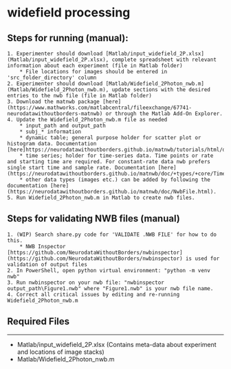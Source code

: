 # **widefield processing**

## Steps for running (manual):

    1. Experimenter should download [Matlab/input_widefield_2P.xlsx](Matlab/input_widefield_2P.xlsx), complete spreadsheet with relevant information about each experiment (file in Matlab folder)
        * File locations for images should be entered in 'src_folder_directory' column
    2. Experimenter should download [Matlab/Widefield_2Photon_nwb.m](Matlab/Widefield_2Photon_nwb.m), update sections with the desired entries to the nwb file (file in Matlab folder)
    3. Download the matnwb package [here](https://www.mathworks.com/matlabcentral/fileexchange/67741-neurodatawithoutborders-matnwb) or through the Matlab Add-On Explorer. 
    4. Update the Widefield_2Photon_nwb.m file as needed
        * input_path and output_path
        * subj_* information
        * dynamic table; general purpose holder for scatter plot or histogram data. Documentation [here]https://neurodatawithoutborders.github.io/matnwb/tutorials/html/dynamic_tables.html.
        * time series; holder for time-series data. Time points or rate and starting time are required. For constant-rate data nwb prefers single start time and sample rate. Documentation [here](https://neurodatawithoutborders.github.io/matnwb/doc/+types/+core/TimeSeries.html).
        * other data types (images etc.) can be added by following the documentation [here](https://neurodatawithoutborders.github.io/matnwb/doc/NwbFile.html).
    5. Run Widefield_2Photon_nwb.m in Matlab to create nwb files.

## Steps for validating NWB files (manual)

    1. (WIP) Search share.py code for 'VALIDATE .NWB FILE' for how to do this.
        * NWB Inspector [https://github.com/NeurodataWithoutBorders/nwbinspector](https://github.com/NeurodataWithoutBorders/nwbinspector) is used for validation of output files
    2. In PowerShell, open python virtual environment: "python -m venv nwb"
    3. Run nwbinspector on your nwb file: "nwbinspector output_path\Figure1.nwb" where "Figure1.nwb" is your nwb file name. 
    4. Correct all critical issues by editing and re-running Widefield_2Photon_nwb.m

## Required Files

---

- Matlab/input_widefield_2P.xlsx (Contains meta-data about experiment and locations of image stacks)
- Matlab/Widefield_2Photon_nwb.m 